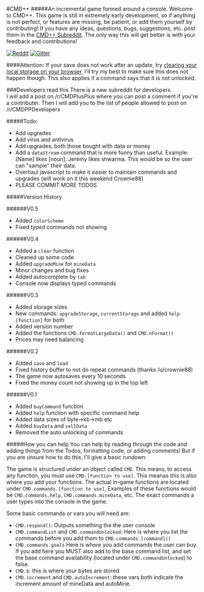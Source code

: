 #CMD++
#####An incremental game formed around a console.
Welcome to CMD++. This game is still in extremely early development, so if anything is not perfect, or features are missing, be patient, or add them yourself by contributing! If you have any ideas, questions, bugs, suggestions, etc. post them in the [CMD++ Subreddit](https://www.reddit.com/r/cmdplusplus). The only way this will get better is with your feedback and contributions!

[![Reddit](https://upload.wikimedia.org/wikipedia/en/b/b4/Reddit_logo.svg)](https://www.reddit.com/r/CMDPlusPlus/)
[![Gitter](https://badges.gitter.im/cmdPP/core.svg)](https://gitter.im/cmdPP/core?utm_source=badge&utm_medium=badge&utm_campaign=pr-badge)

####Attention:
If your save does not work after an update, try [clearing your local storage on your browser](http://www.ghacks.net/2015/02/05/how-to-clear-web-storage-in-your-browser-of-choice/). I'll try my best to make sure this does not happen though. This also applies if a command says that it is not unlocked.

###Developers read this
There is a new subreddit for developers.  
I will add a post on /r/CMDPlusPlus where you can post a comment if you're a contributer.
Then I will add you to the list of people allowed to post on /r/CMDPPDevelopers

#####Todo:
- Add upgrades
- Add virus and antivirus
- Add upgrades, both those bought with data or money
- Add a `dataStream` command that is more funny than useful. Example: [Name] likes [noun]: Jeremy likes shwarma. This would be so the user can "sample" their data.
- Overhaul javascript to make it easier to maintain commands and upgrades (will work on it this weekend Crownie88) 
- PLEASE COMMIT MORE TODOS

#####Version History

######V0.5
- Added `colorScheme`
- Fixed typed commands not showing

######V0.4
- Added a `clear` function
- Cleaned up some code
- Added `upgradeMine` for `mineData`
- Minor changes and bug fixes
- Added autocomplete by `tab`
- Console now displays typed commands

######V0.3
- Added storage sizes
- New commands: `upgradeStorage`, `currentStorage` and added `help [function]` for both
- Added version number
- Added the functions `CMD.formatLargeData()` and `CMD.nFormat()`
- Prices may need balancing

######V0.2
- Added `save` and `load`
- Fixed history buffer to not do repeat commands (thanks /u/crownie88)
- The game now autosaves every 10 seconds
- Fixed the money count not showing up in the top left

######V0.1
- Added `buyCommand` function
- Added `help` function with specific command help
- Added data sizes of byte->kb->mb etc
- Added `buyData` and `sellData`
- Removed the auto unlocking of commands

#####How you can help
You can help by reading through the code and adding things from the Todos, formatting code, or adding comments! But if you are unsure how to do this, I'll give a basic rundown:

The game is structured under an object called `CMD`. This means, to access any function, you must use `CMD.[function to use]`. This meanas this is also where you add your functions. The actual in-game functions are located under `CMD.commands.[function to use]`. Examples of these functions would be `CMD.commands.help`,  `CMD.commands.mineData`, etc. The exact commands a user types into the console in the game.

Some basic commands or vars you will need are:
- `CMD.respond()`: Outputs something the the user console
- `CMD.commandList` and `CMD.commandUnlocked`: Here is where you list the commands before you add them to `CMD.commands.[command]()`
- `CMD.commands.goals` Here is where you add commands the user can buy. If you add here you MUST also add to the base command list, and set the base command availability (located under `CMD.commandUnlocked`) to false.
- `CMD.b`: this is where your bytes are stored
- `CMD.increment` and `CMD.autoIncrement`: these vars both indicate the increment amount of mineData and autoMine.


